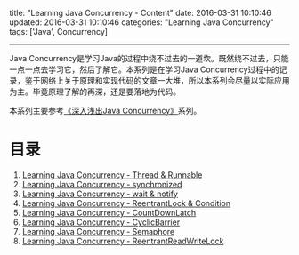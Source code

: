 title: "Learning Java Concurrency - Content"
date: 2016-03-31 10:10:46
updated: 2016-03-31 10:10:46
categories: "Learning Java Concurrency"
tags: ['Java', Concurrency]

---

Java Concurrency是学习Java的过程中绕不过去的一道坎。既然绕不过去，只能一点一点去学习它，然后了解它。本系列是在学习Java Concurrency过程中的记录，鉴于网络上关于原理和实现代码的文章一大堆，所以本系列会尽量以实际应用为主。毕竟原理了解的再深，还是要落地为代码。

本系列主要参考[《深入浅出Java Concurrency》](http://www.blogjava.net/xylz/archive/2010/07/08/325587.html)系列。

<!-- More -->

# 目录

1. [Learning Java Concurrency - Thread & Runnable](/2016/04/11/learning-java-concurrency-thread-runnable/)
2. [Learning Java Concurrency - synchronized](/2016/04/01/java-concurrency-synchronized/)
3. [Learning Java Concurrency - wait & notify](/2016/04/06/learning-java-concurrency-wait-notify/)
4. [Learning Java Concurrency - ReentrantLock & Condition](/2016/04/07/learning-java-concurrency-reentrantlock-condition/)
5. [Learning Java Concurrency - CountDownLatch](/2016/03/30/java-concurrency-countdownlatch/)
6. [Learning Java Concurrency - CyclicBarrier](/2016/03/30/java-concurrency-cyclicbarrier/)
7. [Learning Java Concurrency - Semaphore](/2016/03/30/java-concurrent-semaphore/)
8. [Learning Java Concurrency - ReentrantReadWriteLock](/2016/04/07/learning-java-concurrency-reentrantreadwritelock/)
